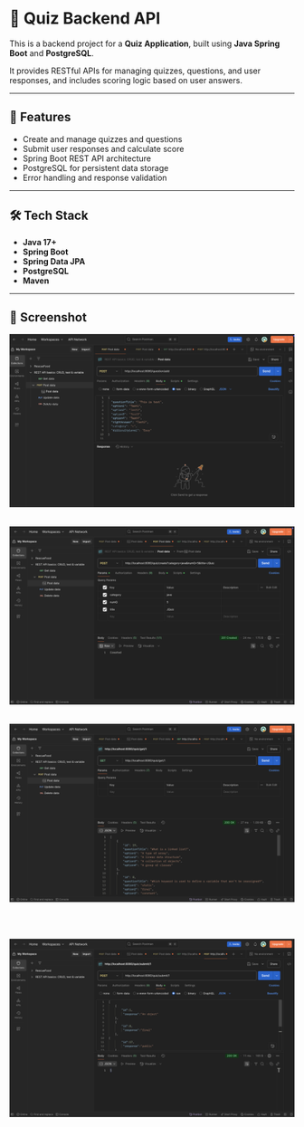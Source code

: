 # 📘 Quiz Backend API

This is a backend project for a **Quiz Application**, built using **Java Spring Boot** and **PostgreSQL**.

It provides RESTful APIs for managing quizzes, questions, and user responses, and includes scoring logic based on user answers.

---

## 🚀 Features

- Create and manage quizzes and questions
- Submit user responses and calculate score
- Spring Boot REST API architecture
- PostgreSQL for persistent data storage
- Error handling and response validation

---

## 🛠️ Tech Stack

- **Java 17+**
- **Spring Boot**
- **Spring Data JPA**
- **PostgreSQL**
- **Maven**

---

## 📸 Screenshot

![Add Question](images/addquestion.png)
<br>
<br>

![Create Category](images/createcategory.png)
<br>
<br>

![Get Quiz](images/getquiz.png)

<br>
<br>

![Submit Quiz](images/submitquiz.png)

<br>
<br>
